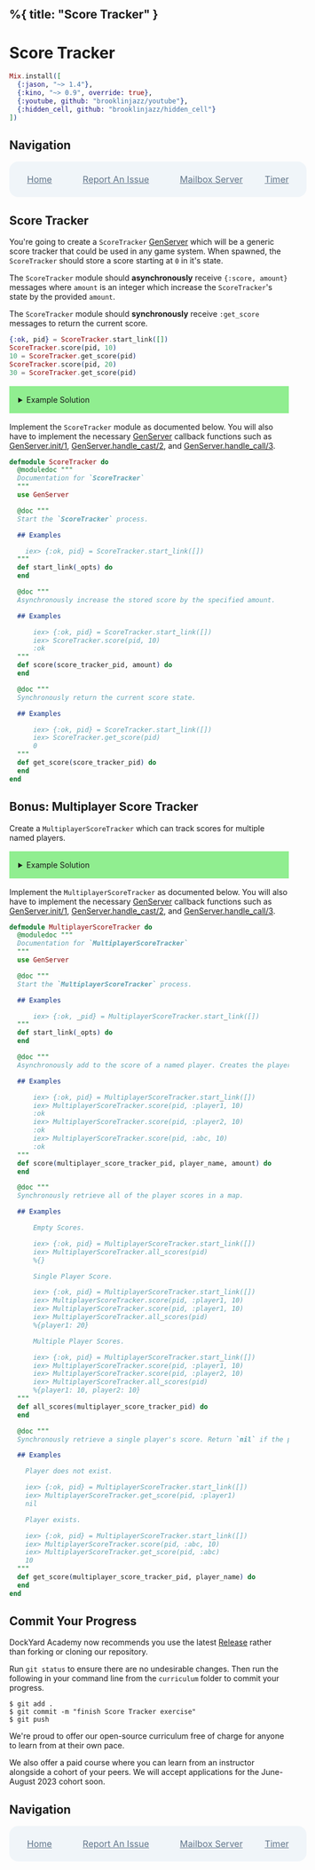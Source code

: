 %{
  title: "Score Tracker"
}
---
# Score Tracker

```elixir
Mix.install([
  {:jason, "~> 1.4"},
  {:kino, "~> 0.9", override: true},
  {:youtube, github: "brooklinjazz/youtube"},
  {:hidden_cell, github: "brooklinjazz/hidden_cell"}
])
```

## Navigation

<div style="display: flex; align-items: center; width: 100%; justify-content: space-between; font-size: 1rem; color: #61758a; background-color: #f0f5f9; height: 4rem; padding: 0 1rem; border-radius: 1rem;">
<div style="display: flex;">
<i class="ri-home-fill"></i>
<a style="display: flex; color: #61758a; margin-left: 1rem;" href="../start.livemd">Home</a>
</div>
<div style="display: flex;">
<i class="ri-bug-fill"></i>
<a style="display: flex; color: #61758a; margin-left: 1rem;" href="https://github.com/DockYard-Academy/curriculum/issues/new?assignees=&labels=&template=issue.md&title=Score Tracker">Report An Issue</a>
</div>
<div style="display: flex;">
<i class="ri-arrow-left-fill"></i>
<a style="display: flex; color: #61758a; margin-left: 1rem;" href="../exercises/mailbox_server.livemd">Mailbox Server</a>
</div>
<div style="display: flex;">
<a style="display: flex; color: #61758a; margin-right: 1rem;" href="../exercises/timer.livemd">Timer</a>
<i class="ri-arrow-right-fill"></i>
</div>
</div>

## Score Tracker

You're going to create a `ScoreTracker` [GenServer](https://hexdocs.pm/elixir/GenServer.html) which will be a generic score tracker that could be used in any game system. When spawned, the `ScoreTracker` should store a score starting at `0` in it's state.

The `ScoreTracker` module should **asynchronously** receive `{:score, amount}` messages where `amount` is an integer which
increase the `ScoreTracker`'s state by the provided `amount`.

The `ScoreTracker` module should **synchronously** receive `:get_score` messages to return the current score.

<!-- livebook:{"force_markdown":true} -->

```elixir
{:ok, pid} = ScoreTracker.start_link([])
ScoreTracker.score(pid, 10)
10 = ScoreTracker.get_score(pid)
ScoreTracker.score(pid, 20)
30 = ScoreTracker.get_score(pid)
```

<details style="background-color: lightgreen; padding: 1rem; margin: 1rem 0;">
<summary>Example Solution</summary>

```elixir
defmodule ScoreTracker do
  use GenServer

  def start_link(_opts) do
    GenServer.start_link(__MODULE__, [])
  end

  def score(score_tracker_pid, amount) do
    GenServer.cast(score_tracker_pid, {:score, amount})
  end

  def get_score(score_tracker_pid) do
    GenServer.call(score_tracker_pid, :get_score)
  end

  @impl true
  def init(_opts) do
    {:ok, 0}
  end

  @impl true
  def handle_cast({:score, amount}, state) do
    {:noreply, state + amount}
  end

  @impl true
  def handle_call(:get_score, _from, state) do
    {:reply, state, state}
  end
end
```

</details>

Implement the `ScoreTracker` module as documented below. You will also have to implement the necessary [GenServer](https://hexdocs.pm/elixir/GenServer.html) callback functions such as [GenServer.init/1](https://hexdocs.pm/elixir/GenServer.html#init/1), [GenServer.handle_cast/2](https://hexdocs.pm/elixir/GenServer.html#handle_cast/2), and [GenServer.handle_call/3](https://hexdocs.pm/elixir/GenServer.html#handle_call/3).

```elixir
defmodule ScoreTracker do
  @moduledoc """
  Documentation for `ScoreTracker`
  """
  use GenServer

  @doc """
  Start the `ScoreTracker` process.

  ## Examples

    iex> {:ok, pid} = ScoreTracker.start_link([])
  """
  def start_link(_opts) do
  end

  @doc """
  Asynchronously increase the stored score by the specified amount.

  ## Examples

      iex> {:ok, pid} = ScoreTracker.start_link([])
      iex> ScoreTracker.score(pid, 10)
      :ok
  """
  def score(score_tracker_pid, amount) do
  end

  @doc """
  Synchronously return the current score state.

  ## Examples

      iex> {:ok, pid} = ScoreTracker.start_link([])
      iex> ScoreTracker.get_score(pid)
      0
  """
  def get_score(score_tracker_pid) do
  end
end
```

## Bonus: Multiplayer Score Tracker

Create a `MultiplayerScoreTracker` which can track scores for multiple named players.

<details style="background-color: lightgreen; padding: 1rem; margin: 1rem 0;">
<summary>Example Solution</summary>

```elixir
defmodule MultiplayerScoreTracker do
  use GenServer

  def start_link(_opts) do
    GenServer.start_link(__MODULE__, [])
  end

  def score(multiplayer_score_tracker_pid, player_name, amount) do
    GenServer.cast(multiplayer_score_tracker_pid, {:score, player_name, amount})
  end

  def all_scores(multiplayer_score_tracker_pid) do
    GenServer.call(multiplayer_score_tracker_pid, :all_scores)
  end

  def get_score(multiplayer_score_tracker_pid, player_name) do
    GenServer.call(multiplayer_score_tracker_pid, {:get_score, player_name})
  end

  @impl true
  def init(_opts) do
    {:ok, %{}}
  end

  @impl true
  def handle_cast({:score, player_name, amount}, state) do
    {:noreply, Map.update(state, player_name, amount, fn current -> current + amount end)}
  end

  @impl true
  def handle_call(:all_scores, _from, state) do
    {:reply, state, state}
  end

  @impl true
  def handle_call({:get_score, player_name}, _from, state) do
    {:reply, state[player_name], state}
  end
end
```

</details>

Implement the `MultiplayerScoreTracker` as documented below. You will also have to implement the necessary [GenServer](https://hexdocs.pm/elixir/GenServer.html) callback functions such as [GenServer.init/1](https://hexdocs.pm/elixir/GenServer.html#init/1), [GenServer.handle_cast/2](https://hexdocs.pm/elixir/GenServer.html#handle_cast/2), and [GenServer.handle_call/3](https://hexdocs.pm/elixir/GenServer.html#handle_call/3).

```elixir
defmodule MultiplayerScoreTracker do
  @moduledoc """
  Documentation for `MultiplayerScoreTracker`
  """
  use GenServer

  @doc """
  Start the `MultiplayerScoreTracker` process.

  ## Examples

      iex> {:ok, _pid} = MultiplayerScoreTracker.start_link([])
  """
  def start_link(_opts) do
  end

  @doc """
  Asynchronously add to the score of a named player. Creates the player if they do not already exist.

  ## Examples

      iex> {:ok, pid} = MultiplayerScoreTracker.start_link([])
      iex> MultiplayerScoreTracker.score(pid, :player1, 10)
      :ok
      iex> MultiplayerScoreTracker.score(pid, :player2, 10)
      :ok
      iex> MultiplayerScoreTracker.score(pid, :abc, 10)
      :ok
  """
  def score(multiplayer_score_tracker_pid, player_name, amount) do
  end

  @doc """
  Synchronously retrieve all of the player scores in a map.

  ## Examples

      Empty Scores.

      iex> {:ok, pid} = MultiplayerScoreTracker.start_link([])
      iex> MultiplayerScoreTracker.all_scores(pid)
      %{}

      Single Player Score.

      iex> {:ok, pid} = MultiplayerScoreTracker.start_link([])
      iex> MultiplayerScoreTracker.score(pid, :player1, 10)
      iex> MultiplayerScoreTracker.score(pid, :player1, 10)
      iex> MultiplayerScoreTracker.all_scores(pid)
      %{player1: 20}

      Multiple Player Scores.

      iex> {:ok, pid} = MultiplayerScoreTracker.start_link([])
      iex> MultiplayerScoreTracker.score(pid, :player1, 10)
      iex> MultiplayerScoreTracker.score(pid, :player2, 10)
      iex> MultiplayerScoreTracker.all_scores(pid)
      %{player1: 10, player2: 10}
  """
  def all_scores(multiplayer_score_tracker_pid) do
  end

  @doc """
  Synchronously retrieve a single player's score. Return `nil` if the player does not exist.

  ## Examples

    Player does not exist.

    iex> {:ok, pid} = MultiplayerScoreTracker.start_link([])
    iex> MultiplayerScoreTracker.get_score(pid, :player1)
    nil

    Player exists.

    iex> {:ok, pid} = MultiplayerScoreTracker.start_link([])
    iex> MultiplayerScoreTracker.score(pid, :abc, 10)
    iex> MultiplayerScoreTracker.get_score(pid, :abc)
    10
  """
  def get_score(multiplayer_score_tracker_pid, player_name) do
  end
end
```

## Commit Your Progress

DockYard Academy now recommends you use the latest [Release](https://github.com/DockYard-Academy/curriculum/releases) rather than forking or cloning our repository.

Run `git status` to ensure there are no undesirable changes.
Then run the following in your command line from the `curriculum` folder to commit your progress.

```
$ git add .
$ git commit -m "finish Score Tracker exercise"
$ git push
```

We're proud to offer our open-source curriculum free of charge for anyone to learn from at their own pace.

We also offer a paid course where you can learn from an instructor alongside a cohort of your peers.
We will accept applications for the June-August 2023 cohort soon.

## Navigation

<div style="display: flex; align-items: center; width: 100%; justify-content: space-between; font-size: 1rem; color: #61758a; background-color: #f0f5f9; height: 4rem; padding: 0 1rem; border-radius: 1rem;">
<div style="display: flex;">
<i class="ri-home-fill"></i>
<a style="display: flex; color: #61758a; margin-left: 1rem;" href="../start.livemd">Home</a>
</div>
<div style="display: flex;">
<i class="ri-bug-fill"></i>
<a style="display: flex; color: #61758a; margin-left: 1rem;" href="https://github.com/DockYard-Academy/curriculum/issues/new?assignees=&labels=&template=issue.md&title=Score Tracker">Report An Issue</a>
</div>
<div style="display: flex;">
<i class="ri-arrow-left-fill"></i>
<a style="display: flex; color: #61758a; margin-left: 1rem;" href="../exercises/mailbox_server.livemd">Mailbox Server</a>
</div>
<div style="display: flex;">
<a style="display: flex; color: #61758a; margin-right: 1rem;" href="../exercises/timer.livemd">Timer</a>
<i class="ri-arrow-right-fill"></i>
</div>
</div>

